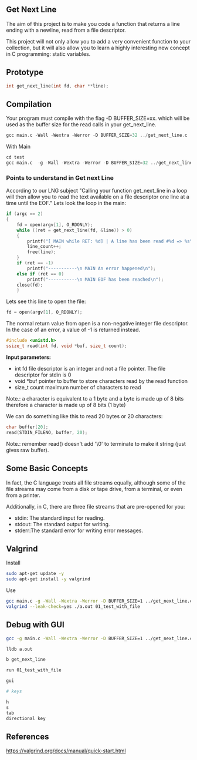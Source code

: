 ## Get Next Line

The aim of this project is to make you code a function that returns a line
ending with a newline, read from a file descriptor.

This project will not only allow you to add a very convenient function to your collection,
but it will also allow you to learn a highly interesting new concept in C programming:
static variables.

## Prototype
```c
int	get_next_line(int fd, char **line);
```
## Compilation

Your program must compile with the flag -D BUFFER_SIZE=xx. which will be used
as the buffer size for the read calls in your get_next_line.

```c
gcc main.c -Wall -Wextra -Werror -D BUFFER_SIZE=32 ../get_next_line.c ../get_next_line_utils.c
```

With Main

```c
cd test
gcc main.c  -g -Wall -Wextra -Werror -D BUFFER_SIZE=32 ../get_next_line.c ../get_next_line_utils.c
```

### Points to understand in Get next Line

According to our LNG subject
"Calling your function get_next_line in a loop will then allow you to read the text
available on a file descriptor one line at a time until the EOF." 
Lets look the loop in the main:

```c
if (argc == 2)
{
	fd = open(argv[1], O_RDONLY);
	while ((ret = get_next_line(fd, &line)) > 0)
	{
		printf("[ MAIN while RET: %d] | A line has been read #%d => %s\n", ret, line_count, line);
		line_count++;
		free(line);
	}
	if (ret == -1)
		printf("-----------\n MAIN An error happened\n");
	else if (ret == 0)
		printf("-----------\n MAIN EOF has been reached\n");
	close(fd);
	}
```

Lets see this line to open the file:
```c
fd = open(argv[1], O_RDONLY);
```

The normal return value from open is a non-negative integer file descriptor. In the case of an error, a value of -1 is returned instead.

```c
#include <unistd.h>
ssize_t read(int fd, void *buf, size_t count);
```
**Input parameters:**
- int fd file descriptor is an integer and not a file pointer. The file descriptor for stdin is 0
- void *buf pointer to buffer to store characters read by the read function
- size_t count maximum number of characters to read

Note.: a character is equivalent to a 1 byte and a byte is made up of 8 bits therefore a character is made up of 8 bits (1 byte)

We can do something like this to read 20 bytes or 20 characters:
```c
char buffer[20];
read(STDIN_FILENO, buffer, 20);
```

Note.: remember read() doesn't add '\0' to terminate to make it string (just gives raw buffer).

## Some Basic Concepts

In fact, the C language treats all file streams equally, although some of the file streams may come from a disk or tape drive, from a terminal, or even from a printer.

Additionally, in C, there are three file streams that are pre-opened for you:
- stdin: The standard input for reading.
- stdout: The standard output for writing.
- stderr:The standard error for writing error messages.


## Valgrind

Install
```bash
sudo apt-get update -y
sudo apt-get install -y valgrind
```

Use
```bash
gcc main.c -g -Wall -Wextra -Werror -D BUFFER_SIZE=1 ../get_next_line.c ../get_next_line_utils.c
valgrind --leak-check=yes ./a.out 01_test_with_file
```


## Debug with GUI
```bash
gcc -g main.c -Wall -Wextra -Werror -D BUFFER_SIZE=1 ../get_next_line.c ../get_next_line_utils.c

lldb a.out

b get_next_line

run 01_test_with_file

gui

# keys

h
s
tab
directional key
```


## References

https://valgrind.org/docs/manual/quick-start.html


